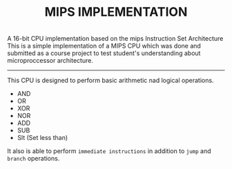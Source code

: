 <h1> <center>MIPS IMPLEMENTATION </center></h1>
<br>
A 16-bit CPU implementation based on the mips Instruction Set Architecture
<br>
This is a simple implementation of a MIPS CPU which was done and submitted as a course project to test student's understanding about microproccessor architecture.
<hr/>
This CPU is designed to perform basic arithmetic nad logical operations.
<ul>
  <li>AND 
  <li> OR
  <li> XOR
  <li>NOR
  <li>ADD
  <li>SUB
  <li> Slt (Set less than)
 </ul>

It also is able to perform ```immediate instructions``` in addition to ```jump``` and ```branch``` operations.

